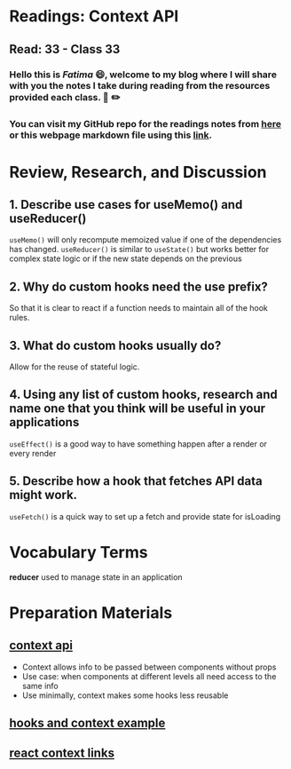 # Readings: Context API
## Read: 33 - Class 33

### Hello this is ***Fatima*** :smile:, welcome to my blog where I will share with you the notes I take during reading from the resources provided each class. :closed_book: :pencil2:
### You can visit my GitHub repo for the readings notes from [here](https://github.com/fati-ma/reading-notes-401) or this webpage markdown file using this [link](https://github.com/fati-ma/reading-notes-401/blob/main/read-33.md).


# Review, Research, and Discussion

## 1. Describe use cases for useMemo() and useReducer()
`useMemo()` will only recompute memoized value if one of the dependencies has changed. `useReducer()` is similar to `useState()` but works better for complex state logic or if the new state depends on the previous

## 2. Why do custom hooks need the use prefix?
So that it is clear to react if a function needs to maintain all of the hook rules.

## 3. What do custom hooks usually do?
Allow for the reuse of stateful logic.

## 4. Using any list of custom hooks, research and name one that you think will be useful in your applications
`useEffect()` is a good way to have something happen after a render or every render

## 5. Describe how a hook that fetches API data might work.
`useFetch()` is a quick way to set up a fetch and provide state for isLoading


# Vocabulary Terms

**reducer** used to manage state in an application


# Preparation Materials

## [context api](https://reactjs.org/docs/context.html)
- Context allows info to be passed between components without props
- Use case: when components at different levels all need access to the same info
- Use minimally, context makes some hooks less reusable

## [hooks and context example](https://medium.com/swlh/snackbars-in-react-an-exercise-in-hooks-and-context-299b43fd2a2b)

## [react context links](https://github.com/diegohaz/awesome-react-context)
